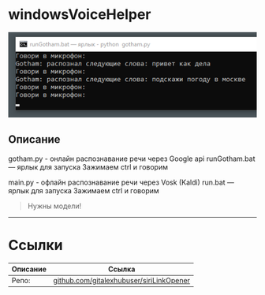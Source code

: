 # windowsVoiceHelper

![Alt text](image.png)

## Описание

gotham.py - онлайн распознавание речи через Google api
runGotham.bat — ярлык для запуска
Зажимаем ctrl и говорим

main.py - офлайн распознавание речи через Vosk (Kaldi)
run.bat — ярлык для запуска
Зажимаем ctrl и говорим

> Нужны модели!

---

# Ссылки
| Описание | Ссылка |
| ------ | ------ |
Репо: | [github.com/gitalexhubuser/siriLinkOpener](https://github.com/gitalexhubuser/siriLinkOpener)

